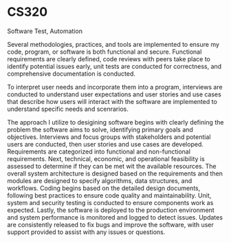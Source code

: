 # CS320
Software Test, Automation

  Several methodologies, practices, and tools are implemented to ensure my code, program, or software is both functional and secure. Functional requirements are clearly defined, code reviews with peers take place to identify potential issues early, unit tests are conducted for correctness, and comprehensive documentation is conducted.

  To interpret user needs and incorporate them into a program, interviews are conducted to understand user expectations and user stories and use cases that describe how users will interact with the software are implemented to understand specific needs and scenrarios. 

   The approach I utilize to desigining software begins with clearly defining the problem the software aims to solve, identifying primary goals and objectives. Interviews and focus groups with stakeholders and potential users are conducted, then user stories and use cases are developed. Requirements are categorized into functional and non-functional requirements. Next, technical, economic, and operational feasibility is assessed to determine if they can be met wit the available resources. The overall system architecture is designed based on the requirements and then modules are designed to specify algorithms, data structures, and workflows. Coding begins based on the detailed design documents, following best practices to ensure code quality and maintainability. Unit, system and security testing is conducted to ensure components work as expected. Lastly, the software is deployed to the production environment and system performance is monitored and logged to detect issues. Updates are consistently released to fix bugs and improve the software, with user support provided to assist with any issues or questions. 

